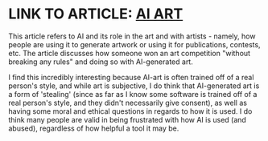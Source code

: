 # LINK TO ARTICLE: [AI ART](https://www.nytimes.com/2022/09/02/technology/ai-artificial-intelligence-artists.html)

This article refers to AI and its role in the art and with artists - namely, how people are using it to generate artwork or using it for publications, contests, etc. The article discusses how someone won an art competition "without breaking any rules" and doing so with AI-generated art. 

I find this incredibly interesting because AI-art is often trained off of a real person's style, and while art is subjective, I do think that AI-generated art is a form of 'stealing' (since as far as I know some software is trained off of a real person's style, and they didn't necessarily give consent), as well as having some moral and ethical questions in regards to how it is used. I do think many people are valid in being frustrated with how AI is used (and abused), regardless of how helpful a tool it may be.


 
